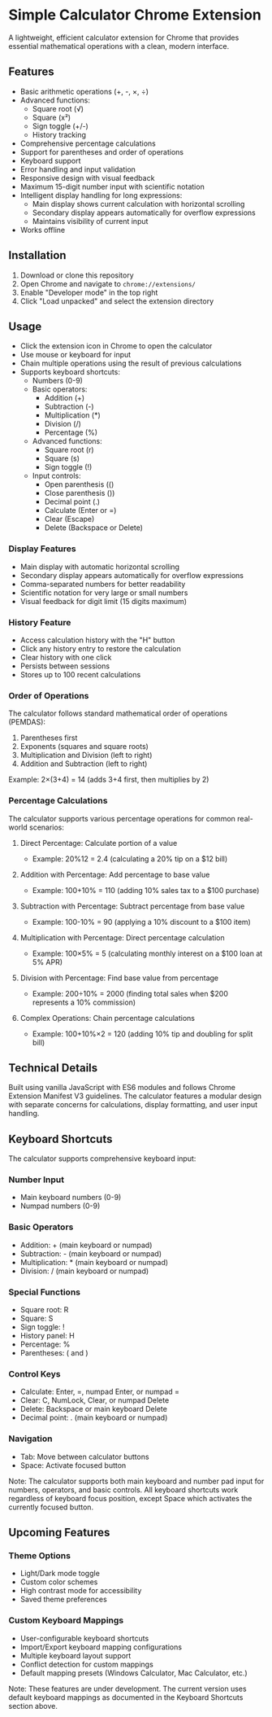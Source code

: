 # Simple Calculator Chrome Extension

A lightweight, efficient calculator extension for Chrome that provides essential mathematical operations with a clean, modern interface.

## Features

- Basic arithmetic operations (+, -, ×, ÷)
- Advanced functions:
  - Square root (√)
  - Square (x²)
  - Sign toggle (+/-)
  - History tracking
- Comprehensive percentage calculations
- Support for parentheses and order of operations
- Keyboard support
- Error handling and input validation
- Responsive design with visual feedback
- Maximum 15-digit number input with scientific notation
- Intelligent display handling for long expressions:
  - Main display shows current calculation with horizontal scrolling
  - Secondary display appears automatically for overflow expressions
  - Maintains visibility of current input
- Works offline

## Installation

1. Download or clone this repository
2. Open Chrome and navigate to `chrome://extensions/`
3. Enable "Developer mode" in the top right
4. Click "Load unpacked" and select the extension directory

## Usage

- Click the extension icon in Chrome to open the calculator
- Use mouse or keyboard for input
- Chain multiple operations using the result of previous calculations
- Supports keyboard shortcuts:
  - Numbers (0-9)
  - Basic operators:
    - Addition (+)
    - Subtraction (-)
    - Multiplication (*)
    - Division (/)
    - Percentage (%)
  - Advanced functions:
    - Square root (r)
    - Square (s)
    - Sign toggle (!)
  - Input controls:
    - Open parenthesis (()
    - Close parenthesis ())
    - Decimal point (.)
    - Calculate (Enter or =)
    - Clear (Escape)
    - Delete (Backspace or Delete)

### Display Features
- Main display with automatic horizontal scrolling
- Secondary display appears automatically for overflow expressions
- Comma-separated numbers for better readability
- Scientific notation for very large or small numbers
- Visual feedback for digit limit (15 digits maximum)

### History Feature
- Access calculation history with the "H" button
- Click any history entry to restore the calculation
- Clear history with one click
- Persists between sessions
- Stores up to 100 recent calculations

### Order of Operations

The calculator follows standard mathematical order of operations (PEMDAS):
1. Parentheses first
2. Exponents (squares and square roots)
3. Multiplication and Division (left to right)
4. Addition and Subtraction (left to right)

Example: 2×(3+4) = 14 (adds 3+4 first, then multiplies by 2)

### Percentage Calculations

The calculator supports various percentage operations for common real-world scenarios:

1. Direct Percentage: Calculate portion of a value
   - Example: 20%12 = 2.4 (calculating a 20% tip on a $12 bill)

2. Addition with Percentage: Add percentage to base value
   - Example: 100+10% = 110 (adding 10% sales tax to a $100 purchase)

3. Subtraction with Percentage: Subtract percentage from base value
   - Example: 100-10% = 90 (applying a 10% discount to a $100 item)

4. Multiplication with Percentage: Direct percentage calculation
   - Example: 100×5% = 5 (calculating monthly interest on a $100 loan at 5% APR)

5. Division with Percentage: Find base value from percentage
   - Example: 200÷10% = 2000 (finding total sales when $200 represents a 10% commission)

6. Complex Operations: Chain percentage calculations
   - Example: 100+10%×2 = 120 (adding 10% tip and doubling for split bill)

## Technical Details

Built using vanilla JavaScript with ES6 modules and follows Chrome Extension Manifest V3 guidelines. The calculator features a modular design with separate concerns for calculations, display formatting, and user input handling.

## Keyboard Shortcuts

The calculator supports comprehensive keyboard input:

### Number Input
- Main keyboard numbers (0-9)
- Numpad numbers (0-9)

### Basic Operators
- Addition: + (main keyboard or numpad)
- Subtraction: - (main keyboard or numpad)
- Multiplication: * (main keyboard or numpad)
- Division: / (main keyboard or numpad)

### Special Functions
- Square root: R
- Square: S
- Sign toggle: !
- History panel: H
- Percentage: %
- Parentheses: ( and )

### Control Keys
- Calculate: Enter, =, numpad Enter, or numpad =
- Clear: C, NumLock, Clear, or numpad Delete
- Delete: Backspace or main keyboard Delete
- Decimal point: . (main keyboard or numpad)

### Navigation
- Tab: Move between calculator buttons
- Space: Activate focused button

Note: The calculator supports both main keyboard and number pad input for numbers, operators, and basic controls. All keyboard shortcuts work regardless of keyboard focus position, except Space which activates the currently focused button.

## Upcoming Features

### Theme Options
- Light/Dark mode toggle
- Custom color schemes
- High contrast mode for accessibility
- Saved theme preferences

### Custom Keyboard Mappings
- User-configurable keyboard shortcuts
- Import/Export keyboard mapping configurations
- Multiple keyboard layout support
- Conflict detection for custom mappings
- Default mapping presets (Windows Calculator, Mac Calculator, etc.)

Note: These features are under development. The current version uses default keyboard mappings as documented in the Keyboard Shortcuts section above.

